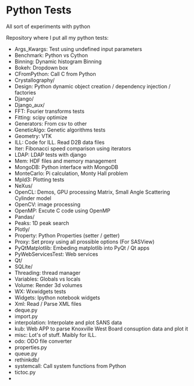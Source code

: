 Python Tests
============

All sort of experiments with python

Repository where I put all my python tests:

- Args_Kwargs: Test using undefined input parameters
- Benchmark: Python vs Cython
- Binning: Dynamic histogram Binning
- Bokeh: Dropdown box
- CFromPython: Call C from Python
- Crystallography/
- Design: Python dynamic object creation / dependency injection / factories
- Django/
- Django_aux/
- FFT: Fourier transforms tests
- Fitting: scipy optimize
- Generators: From csv to other
- GeneticAlgo: Genetic algorithms tests
- Geometry: VTK
- ILL: Code for ILL. Read D2B data files
- Iter: Fibonacci speed comparison using iterators
- LDAP: LDAP tests with django
- Mem: HDF files and memory management
- MongoDB: Python interface with MongoDB
- MonteCarlo: Pi calculation, Monty Hall problem
- Mpld3: Plotting tests
- NeXus/
- OpenCL: Demos, GPU processing Matrix, Small Angle Scattering Cylinder model
- OpenCV: image processing
- OpenMP: Excute C code using OpenMP
- Pandas/
- Peaks: 1D peak search
- Plotly/
- Property: Python Properties (setter / getter)
- Proxy: Set proxy using all prossible options (For SASView)
- PyQtMatplotlib: Embeding matplotlib into PyQt / Qt apps
- PyWebServicesTest: Web services
- Qt/
- SQLite/
- Threading: thread manager
- Variables: Globals vs locals
- Volume: Render 3d volumes
- WX: Wxwidgets tests
- Widgets: Ipython notebook widgets
- Xml: Read / Parse XML files
- deque.py
- import.py
- interpolation: Interpolate and plot SANS data
- kub: Web APP to parse Knoxville West Board consuption data and plot it
- misc: Lot's of stuff. Maibly for ILL.
- odo: ODO file converter
- properties.py
- queue.py
- rethinkdb/
- systemcall: Call system functions from Python
- tictoc.py
-
